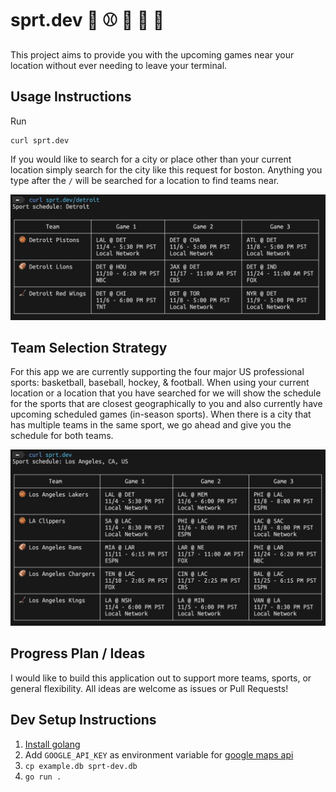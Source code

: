 # sprt.dev 🥌 ⚾ 🏀 🏈 🏒

This project aims to provide you with the upcoming games near your location without ever needing to leave your terminal.

## Usage Instructions

Run

```
curl sprt.dev
```

If you would like to search for a city or place other than your current location simply search for the city like this request for boston. Anything you type after the `/` will be searched for a location to find teams near.

![output for detroit sports schedule](/docs/detroit.png)

## Team Selection Strategy

For this app we are currently supporting the four major US professional sports: basketball, baseball, hockey, & football. When using your current location or a location that you have searched for we will show the schedule for the sports that are closest geographically to you and also currently have upcoming scheduled games (in-season sports). When there is a city that has multiple teams in the same sport, we go ahead and give you the schedule for both teams.

![output for los angeles sports schedule](/docs/default.png)

## Progress Plan / Ideas

I would like to build this application out to support more teams, sports, or general flexibility. All ideas are welcome as issues or Pull Requests!

## Dev Setup Instructions

1. [Install golang](https://go.dev/learn/)
2. Add `GOOGLE_API_KEY` as environment variable for [google maps api](https://developers.google.com/maps/documentation/javascript/get-api-key)
3. `cp example.db sprt-dev.db`
4. `go run .`
